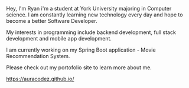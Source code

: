 
Hey, I'm Ryan i'm a student at York University majoring in Computer science. I am constantly learning new technology every day and hope to become a better Software Developer.

My interests in programming include backend development, full stack development and mobile app development.

I am currently working on my Spring Boot application - Movie Recommendation System.


Please check out my portofolio site to learn more about me.

https://auracodez.github.io/
